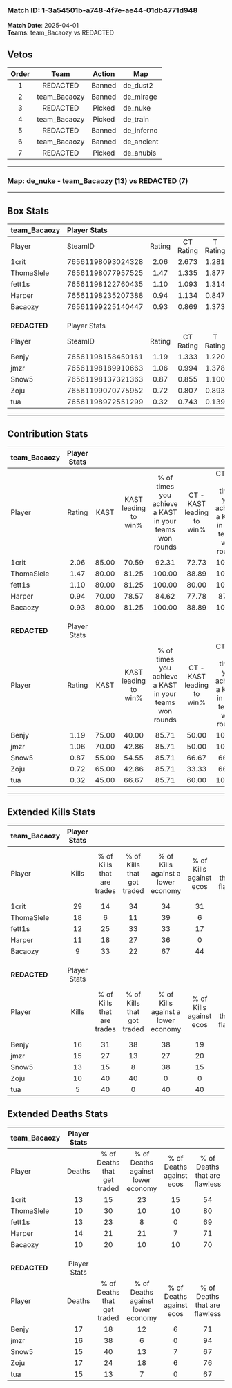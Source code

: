 ### Match ID: 1-3a54501b-a748-4f7e-ae44-01db4771d948  
**Match Date**: 2025-04-01  
**Teams**: team_Bacaozy vs REDACTED  

## Vetos  

| Order | Team | Action | Map |
| :---: | :--: | :----: | --- |
| 1 | REDACTED | Banned | de_dust2 |
| 2 | team_Bacaozy | Banned | de_mirage |
| 3 | REDACTED | Picked | de_nuke |
| 4 | team_Bacaozy | Picked | de_train |
| 5 | REDACTED | Banned | de_inferno |
| 6 | team_Bacaozy | Banned | de_ancient |
| 7 | REDACTED | Picked | de_anubis |

---  

### **Map**: de_nuke - team_Bacaozy (13) vs REDACTED (7)  
---  

## Box Stats  

| **team_Bacaozy** | Player Stats      |        |           |          |       |       |       |         |        |      |     |
| :- | :- | :-: | :-: | :-: | :-: | :-: | :-: | :-: | :-: | :-: | :-: |
| Player           | SteamID           | Rating | CT Rating | T Rating | KAST  |  ADR  | Kills | Assists | Deaths | K/D  | HS% |
| 1crit            | 76561198093024328 |  2.06  |   2.673   |  1.281   | 85.00 | 133.3 |  29   |    8    |   13   | 2.23 | 48  |
| ThomaSlele       | 76561198077957525 |  1.47  |   1.335   |  1.877   | 80.00 | 90.7  |  18   |    5    |   10   | 1.80 | 61  |
| fett1s           | 76561198122760435 |  1.10  |   1.093   |  1.314   | 80.00 | 76.0  |  12   |    8    |   13   | 0.92 | 16  |
| Harper           | 76561198235207388 |  0.94  |   1.134   |  0.847   | 70.00 | 69.0  |  11   |    8    |   14   | 0.79 | 36  |
| Bacaozy          | 76561199225140447 |  0.93  |   0.869   |  1.373   | 80.00 | 44.9  |   9   |    3    |   10   | 0.90 | 33  |
|                  |                   |        |           |          |       |       |       |         |        |      |     |
|                  |                   |        |           |          |       |       |       |         |        |      |     |
|                  |                   |        |           |          |       |       |       |         |        |      |     |
| **REDACTED**     | Player Stats      |        |           |          |       |       |       |         |        |      |     |
| Player           | SteamID           | Rating | CT Rating | T Rating | KAST  |  ADR  | Kills | Assists | Deaths | K/D  | HS% |
| Benjy            | 76561198158450161 |  1.19  |   1.333   |  1.220   | 75.00 | 97.9  |  16   |    5    |   17   | 0.94 | 62  |
| jmzr             | 76561198189910663 |  1.06  |   0.994   |  1.378   | 70.00 | 82.4  |  15   |    1    |   16   | 0.94 | 86  |
| Snow5            | 76561198137321363 |  0.87  |   0.855   |  1.100   | 55.00 | 69.9  |  13   |    4    |   15   | 0.87 | 84  |
| Zoju             | 76561199070775952 |  0.72  |   0.807   |  0.893   | 65.00 | 59.6  |  10   |    2    |   17   | 0.59 | 80  |
| tua              | 76561198972551299 |  0.32  |   0.743   |  0.139   | 45.00 | 32.8  |   5   |    2    |   15   | 0.33 | 40  |
---  

## Contribution Stats  

| **team_Bacaozy** | Player Stats |       |                      |                                                        |                           |                                                             |                          |                                                            |
| :- | :-: | :-: | :-: | :-: | :-: | :-: | :-: | :-: |
| Player           |    Rating    | KAST  | KAST leading to win% | % of times you achieve a KAST in your teams won rounds | CT - KAST leading to win% | CT - % of times you achieve a KAST in your teams won rounds | T - KAST leading to win% | T - % of times you achieve a KAST in your teams won rounds |
| 1crit            |     2.06     | 85.00 |        70.59         |                         92.31                          |           72.73           |                           100.00                            |          66.67           |                           80.00                            |
| ThomaSlele       |     1.47     | 80.00 |        81.25         |                         100.00                         |           88.89           |                           100.00                            |          71.43           |                           100.00                           |
| fett1s           |     1.10     | 80.00 |        81.25         |                         100.00                         |           80.00           |                           100.00                            |          83.33           |                           100.00                           |
| Harper           |     0.94     | 70.00 |        78.57         |                         84.62                          |           77.78           |                            87.50                            |          80.00           |                           80.00                            |
| Bacaozy          |     0.93     | 80.00 |        81.25         |                         100.00                         |           88.89           |                           100.00                            |          71.43           |                           100.00                           |
|                  |              |       |                      |                                                        |                           |                                                             |                          |                                                            |
|                  |              |       |                      |                                                        |                           |                                                             |                          |                                                            |
|                  |              |       |                      |                                                        |                           |                                                             |                          |                                                            |
| **REDACTED**     | Player Stats |       |                      |                                                        |                           |                                                             |                          |                                                            |
| Player           |    Rating    | KAST  | KAST leading to win% | % of times you achieve a KAST in your teams won rounds | CT - KAST leading to win% | CT - % of times you achieve a KAST in your teams won rounds | T - KAST leading to win% | T - % of times you achieve a KAST in your teams won rounds |
| Benjy            |     1.19     | 75.00 |        40.00         |                         85.71                          |           50.00           |                           100.00                            |          33.33           |                           75.00                            |
| jmzr             |     1.06     | 70.00 |        42.86         |                         85.71                          |           50.00           |                           100.00                            |          37.50           |                           75.00                            |
| Snow5            |     0.87     | 55.00 |        54.55         |                         85.71                          |           66.67           |                            66.67                            |          50.00           |                           100.00                           |
| Zoju             |     0.72     | 65.00 |        42.86         |                         85.71                          |           33.33           |                            66.67                            |          50.00           |                           100.00                           |
| tua              |     0.32     | 45.00 |        66.67         |                         85.71                          |           60.00           |                           100.00                            |          75.00           |                           75.00                            |
---  

## Extended Kills Stats  

| **team_Bacaozy** | Player Stats |                            |                            |                                    |                         |                              |                                 |                                       |                    |           |
| :- | :-: | :-: | :-: | :-: | :-: | :-: | :-: | :-: | :-: | :-: |
| Player           |    Kills     | % of Kills that are trades | % of Kills that got traded | % of Kills against a lower economy | % of Kills against ecos | % of Kills that are flawless | % of Kills that are close duels | % of Kills that are assisted by flash | Pistol Round Kills | AWP Kills |
| 1crit            |      29      |             14             |             34             |                 34                 |           31            |              83              |                3                |                   0                   |         0          |     4     |
| ThomaSlele       |      18      |             6              |             11             |                 39                 |            6            |              78              |                6                |                   6                   |         0          |     2     |
| fett1s           |      12      |             25             |             33             |                 33                 |           17            |              67              |                0                |                   0                   |         0          |     0     |
| Harper           |      11      |             18             |             27             |                 36                 |            0            |              64              |                0                |                   0                   |         4          |     0     |
| Bacaozy          |      9       |             33             |             22             |                 67                 |           44            |              78              |               11                |                   0                   |         0          |     1     |
|                  |              |                            |                            |                                    |                         |                              |                                 |                                       |                    |           |
|                  |              |                            |                            |                                    |                         |                              |                                 |                                       |                    |           |
|                  |              |                            |                            |                                    |                         |                              |                                 |                                       |                    |           |
| **REDACTED**     | Player Stats |                            |                            |                                    |                         |                              |                                 |                                       |                    |           |
| Player           |    Kills     | % of Kills that are trades | % of Kills that got traded | % of Kills against a lower economy | % of Kills against ecos | % of Kills that are flawless | % of Kills that are close duels | % of Kills that are assisted by flash | Pistol Round Kills | AWP Kills |
| Benjy            |      16      |             31             |             38             |                 38                 |           19            |              81              |                0                |                   0                   |         0          |     1     |
| jmzr             |      15      |             27             |             13             |                 27                 |           20            |              67              |                0                |                   0                   |         0          |     3     |
| Snow5            |      13      |             15             |             8              |                 38                 |           15            |              62              |               15                |                   0                   |         0          |     3     |
| Zoju             |      10      |             40             |             40             |                 0                  |            0            |              50              |               30                |                   0                   |         0          |     0     |
| tua              |      5       |             40             |             0              |                 40                 |           40            |              80              |                0                |                   0                   |         0          |     0     |
## Extended Deaths Stats  

| **team_Bacaozy** | Player Stats |                             |                                   |                          |                               |                            |                           |               |
| :- | :-: | :-: | :-: | :-: | :-: | :-: | :-: | :-: |
| Player           |    Deaths    | % of Deaths that get traded | % of Deaths against lower economy | % of Deaths against ecos | % of Deaths that are flawless | % of Deaths that are close | % of Deaths while blinded | Deaths to AWP |
| 1crit            |      13      |             15              |                23                 |            15            |              54               |             15             |             0             |       0       |
| ThomaSlele       |      10      |             30              |                10                 |            10            |              80               |             0              |             0             |       0       |
| fett1s           |      13      |             23              |                 8                 |            0             |              69               |             8              |             0             |       0       |
| Harper           |      14      |             21              |                21                 |            7             |              71               |             7              |             0             |       0       |
| Bacaozy          |      10      |             20              |                10                 |            10            |              70               |             10             |             0             |       0       |
|                  |              |                             |                                   |                          |                               |                            |                           |               |
|                  |              |                             |                                   |                          |                               |                            |                           |               |
|                  |              |                             |                                   |                          |                               |                            |                           |               |
| **REDACTED**     | Player Stats |                             |                                   |                          |                               |                            |                           |               |
| Player           |    Deaths    | % of Deaths that get traded | % of Deaths against lower economy | % of Deaths against ecos | % of Deaths that are flawless | % of Deaths that are close | % of Deaths while blinded | Deaths to AWP |
| Benjy            |      17      |             18              |                12                 |            6             |              71               |             6              |             6             |       1       |
| jmzr             |      16      |             38              |                 6                 |            0             |              94               |             0              |             0             |       1       |
| Snow5            |      15      |             40              |                13                 |            7             |              67               |             7              |             0             |       0       |
| Zoju             |      17      |             24              |                18                 |            6             |              76               |             0              |             0             |       1       |
| tua              |      15      |             13              |                 7                 |            0             |              67               |             7              |             0             |       1       |

